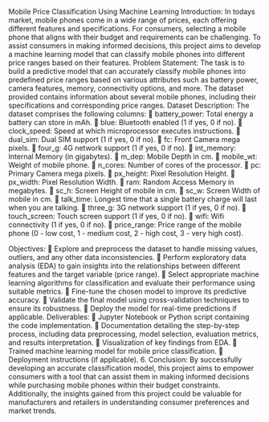 Mobile Price Classification Using Machine Learning
Introduction:
In todays market, mobile phones come in a wide range of prices, each offering different features and
specifications. For consumers, selecting a mobile phone that aligns with their budget and requirements
can be challenging. To assist consumers in making informed decisions, this project aims to develop a
machine learning model that can classify mobile phones into different price ranges based on their
features.
Problem Statement:
The task is to build a predictive model that can accurately classify mobile phones into predefined price
ranges based on various attributes such as battery power, camera features, memory, connectivity options,
and more. The dataset provided contains information about several mobile phones, including their
specifications and corresponding price ranges.
Dataset Description:
The dataset comprises the following columns:
 battery_power: Total energy a battery can store in mAh.
 blue: Bluetooth enabled (1 if yes, 0 if no).
 clock_speed: Speed at which microprocessor executes instructions.
 dual_sim: Dual SIM support (1 if yes, 0 if no).
 fc: Front Camera mega pixels.
 four_g: 4G network support (1 if yes, 0 if no).
 int_memory: Internal Memory (in gigabytes).
 m_dep: Mobile Depth in cm.
 mobile_wt: Weight of mobile phone.
 n_cores: Number of cores of the processor.
 pc: Primary Camera mega pixels.
 px_height: Pixel Resolution Height.
 px_width: Pixel Resolution Width.
 ram: Random Access Memory in megabytes.
 sc_h: Screen Height of mobile in cm.
 sc_w: Screen Width of mobile in cm.
 talk_time: Longest time that a single battery charge will last when you are talking.
 three_g: 3G network support (1 if yes, 0 if no).
 touch_screen: Touch screen support (1 if yes, 0 if no).
 wifi: Wifi connectivity (1 if yes, 0 if no).
 price_range: Price range of the mobile phone (0 - low cost, 1 - medium cost, 2 - high cost, 3 -
very high cost).

Objectives:
 Explore and preprocess the dataset to handle missing values, outliers, and any other data
inconsistencies.
 Perform exploratory data analysis (EDA) to gain insights into the relationships between different
features and the target variable (price range).
 Select appropriate machine learning algorithms for classification and evaluate their performance
using suitable metrics.
 Fine-tune the chosen model to improve its predictive accuracy.
 Validate the final model using cross-validation techniques to ensure its robustness.
 Deploy the model for real-time predictions if applicable.
Deliverables:
 Jupyter Notebook or Python script containing the code implementation.
 Documentation detailing the step-by-step process, including data preprocessing, model selection,
evaluation metrics, and results interpretation.
 Visualization of key findings from EDA.
 Trained machine learning model for mobile price classification.
 Deployment instructions (if applicable).
6. Conclusion:
By successfully developing an accurate classification model, this project aims to empower consumers with
a tool that can assist them in making informed decisions while purchasing mobile phones within their
budget constraints. Additionally, the insights gained from this project could be valuable for manufacturers
and retailers in understanding consumer preferences and market trends.
